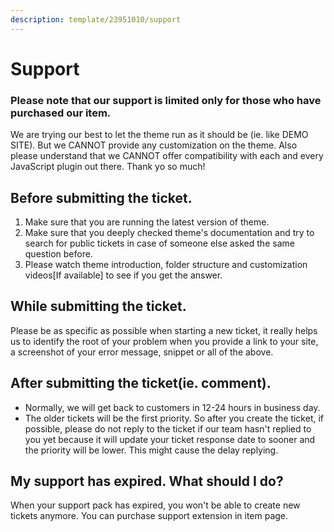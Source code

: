 ```yaml
---
description: template/23951010/support
---
```


# Support

### Please note that our support is limited only for those who have purchased our item.

We are trying our best to let the theme run as it should be \(ie. like DEMO SITE\). But we CANNOT provide any customization on the theme. Also please understand that we CANNOT offer compatibility with each and every JavaScript plugin out there. Thank yo so much!

## Before submitting the ticket.

1. Make sure that you are running the latest version of theme. 
2. Make sure that you deeply checked theme's documentation and try to search for public tickets in case of someone else asked the same question before. 
3. Please watch theme introduction, folder structure and customization videos\[If available\] to see if you get the answer.

## While submitting the ticket.

Please be as specific as possible when starting a new ticket, it really helps us to identify the root of your problem when you provide a link to your site, a screenshot of your error message, snippet or all of the above.

## After submitting the ticket\(ie. comment\).

* Normally, we will get back to customers in 12-24 hours in business day.
* The older tickets will be the first priority. So after you create the ticket, if possible, please do not reply to the ticket if our team hasn't replied to you yet because it will update your ticket response date to sooner and the priority will be lower. This might cause the delay replying.

## My support has expired. What should I do?

When your support pack has expired, you won't be able to create new tickets anymore. You can purchase support extension in item page.

